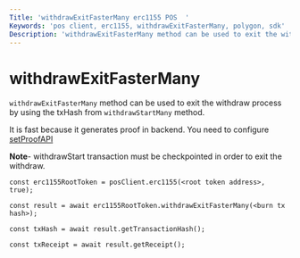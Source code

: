 ```yaml
---
Title: 'withdrawExitFasterMany erc1155 POS  '
Keywords: 'pos client, erc1155, withdrawExitFasterMany, polygon, sdk'
Description: 'withdrawExitFasterMany method can be used to exit the withdraw process by using the txHash from withdrawStartMany method.'
---
```


# withdrawExitFasterMany

`withdrawExitFasterMany` method can be used to exit the withdraw process by using the txHash from `withdrawStartMany` method.

<div class="highlight mb-20px mt-20px">
It is fast because it generates proof in backend. You need to configure <a href="docs/set-proof-api">setProofAPI</a>
</div>

**Note**- withdrawStart transaction must be checkpointed in order to exit the withdraw.

```
const erc1155RootToken = posClient.erc1155(<root token address>, true);

const result = await erc1155RootToken.withdrawExitFasterMany(<burn tx hash>);

const txHash = await result.getTransactionHash();

const txReceipt = await result.getReceipt();

```
